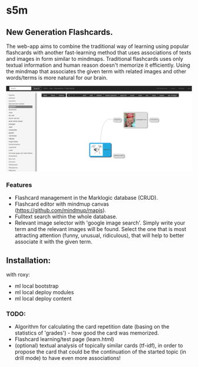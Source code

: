 # s5m
## New Generation Flashcards. 

The web-app aims to combine the traditional way of learning using popular flashcards with another fast-learning method that uses associations of texts and images in form similar to mindmaps.
Traditional flashcards uses only textual information and human reason doesn't memorize it efficiently. Using the mindmap that associates the given term with related images and other words/terms is more natural for our brain.

![screenshot](screenshot1.png)
### Features
- Flashcard management in the Marklogic database (CRUD).
- Flashcard editor with mindmup canvas (https://github.com/mindmup/mapjs).
- Fulltext search within the whole database.
- Relevant image selector with 'google image search'. Simply write your term and the relevant images will be found. Select the one that is most attracting attention (funny, unusual, ridiculous), that will help to better associate it with the given term.
## Installation:
with roxy:
- ml local bootstrap
- ml local deploy modules
- ml local deploy content
### TODO:
- Algorithm for calculating the card repetition date (basing on the statistics of 'grades') - how good the card was memorized.
- Flashcard learning/test page (learn.html)
- (optional) textual analysis of topically similar cards (tf-idf), in order to propose the card that could be the continuation of the started topic (in drill mode) to have even more associations!
